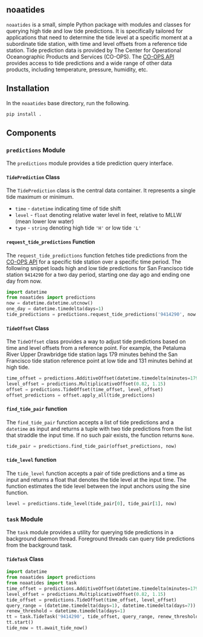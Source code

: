## noaatides

`noaatides` is a small, simple Python package with modules and classes for querying high tide and low tide predictions. 
It is specifically tailored for applications that need to determine the tide level at a specific moment at a
subordinate tide station, with time and level offsets from a reference tide station. 
Tide prediction data is provided by The Center for Operational Oceanographic Products and Services (CO-OPS). 
The [CO-OPS API](https://tidesandcurrents.noaa.gov/api/) provides access to tide predictions and a 
wide range of other data products, including temperature, pressure, humidity, etc.

## Installation

In the `noaatides` base directory, run the following.

```bash
pip install .
```

## Components

### `predictions` Module

The `predictions` module provides a tide prediction query interface.

#### `TidePrediction` Class

The `TidePrediction` class is the central data container. It represents a single tide maximum or minimum.

* `time` - `datetime` indicating time of tide shift
* `level` - `float` denoting relative water level in feet, relative to MLLW (mean lower low water)
* `type` - `string` denoting high tide `'H'` or low tide `'L'`

#### `request_tide_predictions` Function

The `request_tide_predictions` function fetches tide predictions from the [CO-OPS API](https://tidesandcurrents.noaa.gov/api/) for
a specific tide station over a specific time period. The following snippet loads high and low tide predictions for 
San Francisco tide station `9414290` for a two day period, starting one day ago and ending one day from now.

```python
import datetime
from noaatides import predictions
now = datetime.datetime.utcnow()
one_day = datetime.timedelta(days=1)
tide_predictions = predictions.request_tide_predictions('9414290', now - one_day, now + one_day)
```

#### `TideOffset` Class

The `TideOffset` class provides a way to adjust tide predictions based on time and level offsets
from a reference point. For example, the Petaluma River Upper Drawbridge tide station lags 179 minutes
behind the San Francisco tide station reference point at low tide and 131 minutes behind at high tide. 

```python
time_offset = predictions.AdditiveOffset(datetime.timedelta(minutes=179), datetime.timedelta(minutes=131))
level_offset = predictions.MultiplicativeOffset(0.82, 1.15)
offset = predictions.TideOffset(time_offset, level_offset)
offset_predictions = offset.apply_all(tide_predictions)
```

#### `find_tide_pair` function

The `find_tide_pair` function accepts a list of tide predictions and a `datetime` as input and returns
a tuple with two tide predictions from the list that straddle the input time. If no such pair exists,
the function returns `None`.

```python
tide_pair = predictions.find_tide_pair(offset_predictions, now)
``` 

#### `tide_level` function

The `tide_level` function accepts a pair of tide predictions and a time as input and returns a float that
denotes the tide level at the input time. The function estimates the tide level between the input anchors using 
the sine function.

```python
level = predictions.tide_level(tide_pair[0], tide_pair[1], now)
``` 

### `task` Module

The `task` module provides a utility for querying tide predictions in a background daemon thread. 
Foreground threads can query tide predictions from the background task.

#### `TideTask` Class

```python
import datetime
from noaatides import predictions
from noaatides import task
time_offset = predictions.AdditiveOffset(datetime.timedelta(minutes=179), datetime.timedelta(minutes=131))
level_offset = predictions.MultiplicativeOffset(0.82, 1.15)
tide_offset = predictions.TideOffset(time_offset, level_offset)
query_range = (datetime.timedelta(days=1), datetime.timedelta(days=7))
renew_threshold = datetime.timedelta(days=1)
tt = task.TideTask('9414290', tide_offset, query_range, renew_threshold)
tt.start()
tide_now = tt.await_tide_now()
```

